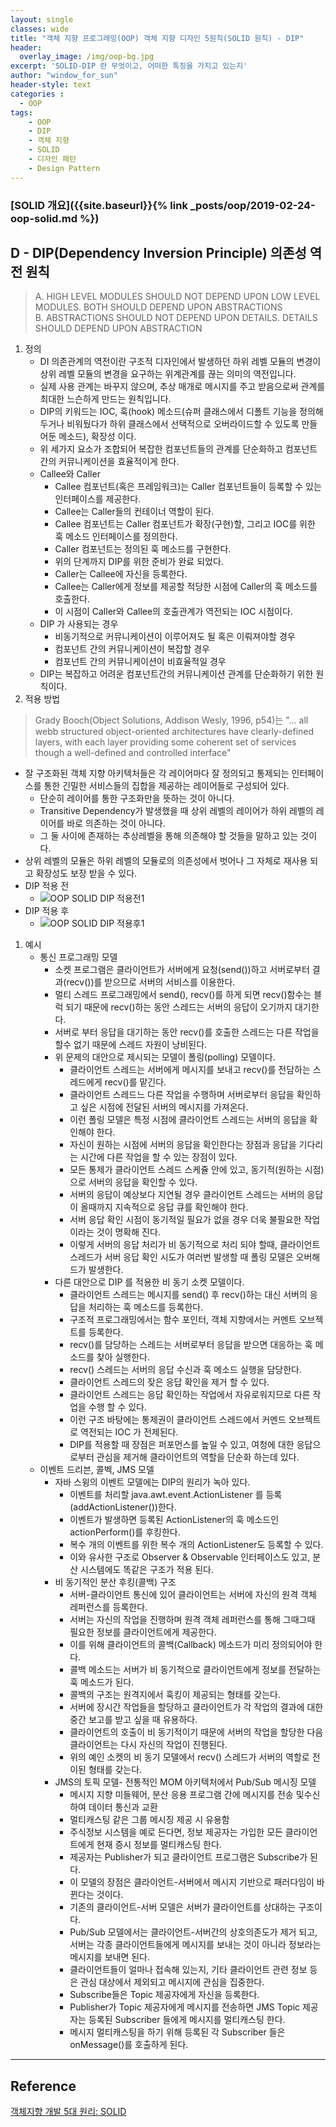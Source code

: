 ```yaml
--- 
layout: single
classes: wide
title: "객체 지향 프로그래밍(OOP) 객체 지향 디자인 5원칙(SOLID 원칙) - DIP"
header:
  overlay_image: /img/oop-bg.jpg
excerpt: 'SOLID-DIP 란 무엇이고, 어떠한 특징을 가지고 있는지'
author: "window_for_sun"
header-style: text
categories :
  - OOP
tags:
    - OOP
    - DIP
    - 객체 지향
    - SOLID
    - 디자인 패턴
    - Design Pattern
---  
```


### [SOLID 개요]({{site.baseurl}}{% link _posts/oop/2019-02-24-oop-solid.md %})

## D - DIP(Dependency Inversion Principle) 의존성 역전 원칙
> A. HIGH LEVEL MODULES SHOULD NOT DEPEND UPON LOW LEVEL MODULES. BOTH SHOULD DEPEND UPON ABSTRACTIONS  
> B. ABSTRACTIONS SHOULD NOT DEPEND UPON DETAILS. DETAILS SHOULD DEPEND UPON ABSTRACTION  

1. 정의
	- DI 의존관계의 역전이란 구조적 디자인에서 발생하던 하위 레벨 모듈의 변경이 상위 레벨 모듈의 변경을 요구하는 위계관계를 끊는 의미의 역전입니다.
	- 실제 사용 관계는 바꾸지 않으며, 추상 매개로 메시지를 주고 받음으로써 관계를 최대한 느슨하게 만드는 원칙입니다.
	- DIP의 키워드는 IOC, 훅(hook) 메소드(슈퍼 클래스에서 디폴트 기능을 정의해두거나 비워뒀다가 하위 클래스에서 선택적으로 오버라이드할 수 있도록 만들어둔 메소드), 확장성 이다.
	- 위 세가지 요소가 조합되어 복잡한 컴포넌트들의 관계를 단순화하고 컴포넌트 간의 커뮤니케이션을 효율적이게 한다.
	- Callee와 Caller
		- Callee 컴포넌트(혹은 프레임워크)는 Caller 컴포넌트들이 등록할 수 있는 인터페이스를 제공한다.
		- Callee는 Caller들의 컨테이너 역할이 된다.
		- Callee 컴포넌트는 Caller 컴포넌트가 확장(구현)할, 그리고 IOC를 위한 훅 메소드 인터페이스를 정의한다.
		- Caller 컴포넌트는 정의된 훅 메소드를 구현한다.
		- 위의 단계까지 DIP를 위한 준비가 완료 되었다.
		- Caller는 Callee에 자신을 등록한다.
		- Callee는 Caller에게 정보를 제공할 적당한 시점에 Caller의 훅 메소드를 호출한다.
		- 이 시점이 Caller와 Callee의 호출관계가 역전되는 IOC 시점이다.
	- DIP 가 사용되는 경우
		- 비동기적으로 커뮤니케이션이 이루어져도 될 혹은 이뤄져야할 경우
		- 컴포넌트 간의 커뮤니케이션이 복잡할 경우
		- 컴포넌트 간의 커뮤니케이션이 비효율적일 경우
	- DIP는 복잡하고 어려운 컴포넌트간의 커뮤니케이션 관계를 단순화하기 위한 원칙이다.
1. 적용 방법
> Grady Booch(Object Solutions, Addison Wesly, 1996, p54)는 "... all webb structured object-oriented architectures have clearly-defined layers, with each layer providing some coherent set of services though a well-defined and controlled interface"  

- 잘 구조화된 객체 지향 아키텍처들은 각 레이어마다 잘 정의되고 통제되는 인터페이스를 통한 긴밀한 서비스들의 집합을 제공하는 레이어들로 구성되어 있다.
	- 단순히 레이어를 통한 구조화만을 뜻하는 것이 아니다.
	- Transitive Dependency가 발생했을 때 상위 레벨의 레이어가 하위 레벨의 레이어를 바로 의존하는 것이 아니다.
	- 그 둘 사이에 존재하는 추상레벨을 통해 의존해야 할 것들을 말하고 있는 것이다.
- 상위 레벨의 모듈은 하위 레벨의 모듈로의 의존성에서 벗어나 그 자체로 재사용 되고 확장성도 보장 받을 수 있다.
- DIP 적용 전
	- ![OOP SOLID DIP 적용전1]({{site.baseurl}}/img/oop-solid-dip-beforedip-1-classdiagram.png)
- DIP 적용 후
	- ![OOP SOLID DIP 적용후1]({{site.baseurl}}/img/oop-solid-dip-afterdip-1-classdiagram.png)

1. 예시
	- 통신 프로그래밍 모델
		- 소켓 프로그램은 클라이언트가 서버에게 요청(send())하고 서버로부터 결과(recv())를 받으므로 서버의 서비스를 이용한다.
		- 멀티 스레드 프로그래밍에서 send(), recv()를 하게 되면 recv()함수는 블럭 되기 때문에 recv()하는 동안 스레드는 서버의 응답이 오기까지 대기한다.
		- 서버로 부터 응답을 대기하는 동안 recv()를 호출한 스레드는 다른 작업을 할수 없기 때문에 스레드 자원이 낭비된다.
		- 위 문제의 대안으로 제시되는 모델이 폴링(polling) 모델이다.
			- 클라이언트 스레드는 서버에게 메시지를 보내고 recv()를 전담하는 스레드에게 recv()를 맡긴다.
			- 클라이언트 스레드느 다른 작업을 수행하며 서버로부터 응답을 확인하고 싶은 시점에 전달된 서버의 메시지를 가져온다.
			- 이런 폴링 모델은 특정 시점에 클라이언트 스레드는 서버의 응답을 확인해야 한다.
			- 자신이 원하는 시점에 서버의 응답을 확인한다는 장점과 응답을 기다리는 시간에 다른 작업을 할 수 있는 장점이 있다.
			- 모든 통제가 클라이언트 스레드 스케쥴 안에 있고, 동기적(원하는 시점)으로 서버의 응답을 확인할 수 있다.
			- 서버의 응답이 예상보다 지연될 경우 클라이언트 스레드는 서버의 응답이 올때까지 지속적으로 응답 큐를 확인해야 한다.
			- 서버 응답 확인 시점이 동기적일 필요가 없을 경우 더욱 불필요한 작업이라는 것이 명확해 진다.
			- 이렇게 서버의 응답 처리가 비 동기적으로 처리 되야 할때, 클라이언트 스레드가 서버 응답 확인 시도가 여러번 발생할 때 폴링 모델은 오버해드가 발생한다.
		- 다른 대안으로 DIP 를 적용한 비 동기 소켓 모델이다.
			- 클라이언트 스레드는 메시지를 send() 후 recv()하는 대신 서버의 응답을 처리하는 훅 메소드를 등록한다.
			- 구조적 프로그래밍에서는 함수 포인터, 객체 지향에서는 커멘트 오브젝트를 등록한다.
			- recv()를 담당하는 스레드는 서버로부터 응답을 받으면 대응하는 훅 메소드를 찾아 실행한다.
			- recv() 스레드는 서버의 응답 수신과 훅 메소드 실행을 담당한다.
			- 클라이언트 스레드의 잦은 응답 확인을 제거 할 수 있다.
			- 클라이언트 스레드는 응답 확인하는 작업에서 자유로워지므로 다른 작업을 수행 할 수 있다.
			- 이런 구조 바탕에는 통제권이 클라이언트 스레드에서 커멘드 오브젝트로 역전되는 IOC 가 전제된다.
			- DIP를 적용할 때 장점은 퍼포먼스를 높일 수 있고, 여청에 대한 응답으로부터 관심을 제거해 클라이언트의 역할을 단순화 하는데 있다.
	- 이벤트 드리븐, 콜벡, JMS 모델
		- 자바 스윙의 이벤트 모델에는 DIP의 원리가 녹아 있다.
			- 이벤트를 처리할 java.awt.event.ActionListener 를 등록(addActionListener())한다.
			- 이벤트가 발생하면 등록된 ActionListener의 훅 메소드인 actionPerform()를 후킹한다.
			- 복수 개의 이벤트를 위한 복수 개의 ActionListener도 등록할 수 있다.
			- 이와 유사한 구조로 Observer & Observable 인터페이스도 있고, 분산 시스템에도 똑같은 구조가 적용 된다.
		- 비 동기적인 분산 후킹(콜백) 구조
			- 서버-클라이언트 통신에 있어 클라이언트는 서버에 자신의 원격 객체 레퍼런스를 등록한다.
			- 서버는 자신의 작업을 진행하며 원격 객체 레퍼런스를 통해 그때그때 필요한 정보를 클라이언트에게 제공한다.
			- 이를 위해 클라이언트의 콜백(Callback) 메소드가 미리 정의되어야 한다.
			- 콜백 메소드는 서버가 비 동기적으로 클라이언트에게 정보를 전달하는 훅 메소드가 된다.
			- 콜백의 구조는 원격지에서 훅킹이 제공되는 형태를 갖는다.
			- 서버에 장시간 작업들을 할당하고 클라이언트가 각 작업의 결과에 대한 중간 보고를 받고 싶을 때 유용하다.
			- 클라이언트의 호출이 비 동기적이기 때문에 서버의 작업을 할당한 다음 클라이언트는 다시 자신의 작업이 진행된다.
			- 위의 예인 소켓의 비 동기 모델에서 recv() 스레드가 서버의 역할로 전이된 형태를 갖는다.
		- JMS의 토픽 모델- 전통적인 MOM 아키텍처에서 Pub/Sub 메시징 모델
			- 메시지 지향 미들웨어, 분산 응용 프로그램 간에 메시지를 전송 및수신하여 데이터 통신과 교환
			- 멀티캐스팅 같은 그룹 메시징 제공 시 유용함
			- 주식정보 시스템을 예로 든다면, 정보 제공자는 가입한 모든 클라이언트에게 현재 증시 정보를 멀티캐스팅 한다.
			- 제공자는 Publisher가 되고 클라이언트 프로그램은 Subscribe가 된다.
			- 이 모델의 장점은 클라이언트-서버에서 메시지 기반으로 패러다임이 바뀐다는 것이다.
			- 기존의 클라이언트-서버 모델은 서버가 클라이언트를 상대하는 구조이다.
			- Pub/Sub 모델에서는 클라이언트-서버간의 상호의존도가 제거 되고, 서버는 각종 클라이언트들에게 메시지를 보내는 것이 아니라 정보라는 메시지를 보내면 된다.
			- 클라이언트들이 얼마나 접속해 있는지, 기타 클라이언트 관련 정보 등은 관심 대상에서 제외되고 메시지에 관심을 집중한다.
			- Subscribe들은 Topic 제공자에게 자신을 등록한다.
			- Publisher가 Topic 제공자에게 메시지를 전송하면 JMS Topic 제공자는 등록된 Subscriber 들에게 메시지를 멀티캐스팅 한다.
			- 메시지 멀티캐스팅을 하기 위해 등록된 각 Subscriber 들은 onMessage()를 호출하게 된다.
			

---
## Reference
[객체지향 개발 5대 원리: SOLID](http://www.nextree.co.kr/p6960/)  